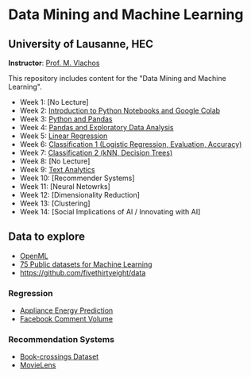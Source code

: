 # Data Mining and Machine Learning 
## University of Lausanne, HEC

**Instructor**: [Prof. M. Vlachos](https://applicationspub.unil.ch/interpub/noauth/php/Un/UnPers.php?PerNum=1214508&LanCode=8)

This repository includes content for the "Data Mining and Machine Learning".

- Week 1: [No Lecture]
- Week 2: [Introduction to Python Notebooks and Google Colab](week2)
- Week 3: [Python and Pandas](week3)
- Week 4: [Pandas and Exploratory Data Analysis](week4)
- Week 5: [Linear Regression](week5)
- Week 6: [Classification 1 (Logistic Regression, Evaluation, Accuracy)](week6)
- Week 7: [Classification 2 (kNN, Decision Trees)](week7)
- Week 8: [No Lecture] 
- Week 9: [Text Analytics](week9)
- Week 10: [Recommender Systems]
- Week 11: [Neural Netowrks]
- Week 12: [Dimensionality Reduction]
- Week 13: [Clustering]
- Week 14: [Social Implications of AI / Innovating with AI]


## Data to explore
- [OpenML](https://www.openml.org/)
- [75 Public datasets for Machine Learning](https://blog.superannotate.com/public-datasets-for-machine-learning/)
- https://github.com/fivethirtyeight/data

### Regression
- [Appliance Energy Prediction](https://archive.ics.uci.edu/ml/datasets/Appliances+energy+prediction)
- [Facebook Comment Volume](https://archive.ics.uci.edu/ml/datasets/Facebook+Comment+Volume+Dataset#)

### Recommendation Systems
- [Book-crossings Dataset](http://www2.informatik.uni-freiburg.de/~cziegler/BX/)
- [MovieLens](https://grouplens.org/datasets/movielens/)
